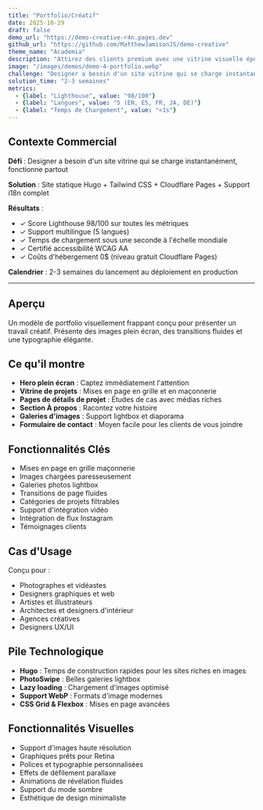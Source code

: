 ```yaml
---
title: "Portfolio/Créatif"
date: 2025-10-29
draft: false
demo_url: "https://demo-creative-r4n.pages.dev"
github_url: "https://github.com/MatthewJamisonJS/demo-creative"
theme_name: "Academia"
description: "Attirez des clients premium avec une vitrine visuelle époustouflante qui se charge instantanément partout. Présentation professionnelle, galeries fluides et design élégant établissent l'autorité créative tout en générant des demandes—aucune expertise technique requise."
image: "/images/demos/demo-4-portfolio.webp"
challenge: "Designer a besoin d'un site vitrine qui se charge instantanément, fonctionne partout"
solution_time: "2-3 semaines"
metrics:
  - {label: "Lighthouse", value: "98/100"}
  - {label: "Langues", value: "5 (EN, ES, FR, JA, DE)"}
  - {label: "Temps de Chargement", value: "<1s"}
---
```


## Contexte Commercial

**Défi** : Designer a besoin d'un site vitrine qui se charge instantanément, fonctionne partout

**Solution** : Site statique Hugo + Tailwind CSS + Cloudflare Pages + Support i18n complet

**Résultats** :
- ✓ Score Lighthouse 98/100 sur toutes les métriques
- ✓ Support multilingue (5 langues)
- ✓ Temps de chargement sous une seconde à l'échelle mondiale
- ✓ Certifié accessibilité WCAG AA
- ✓ Coûts d'hébergement 0$ (niveau gratuit Cloudflare Pages)

**Calendrier** : 2-3 semaines du lancement au déploiement en production

---

## Aperçu

Un modèle de portfolio visuellement frappant conçu pour présenter un travail créatif. Présente des images plein écran, des transitions fluides et une typographie élégante.

## Ce qu'il montre

- **Hero plein écran** : Captez immédiatement l'attention
- **Vitrine de projets** : Mises en page en grille et en maçonnerie
- **Pages de détails de projet** : Études de cas avec médias riches
- **Section À propos** : Racontez votre histoire
- **Galeries d'images** : Support lightbox et diaporama
- **Formulaire de contact** : Moyen facile pour les clients de vous joindre

## Fonctionnalités Clés

- Mises en page en grille maçonnerie
- Images chargées paresseusement
- Galeries photos lightbox
- Transitions de page fluides
- Catégories de projets filtrables
- Support d'intégration vidéo
- Intégration de flux Instagram
- Témoignages clients

## Cas d'Usage

Conçu pour :
- Photographes et vidéastes
- Designers graphiques et web
- Artistes et illustrateurs
- Architectes et designers d'intérieur
- Agences créatives
- Designers UX/UI

## Pile Technologique

- **Hugo** : Temps de construction rapides pour les sites riches en images
- **PhotoSwipe** : Belles galeries lightbox
- **Lazy loading** : Chargement d'images optimisé
- **Support WebP** : Formats d'image modernes
- **CSS Grid & Flexbox** : Mises en page avancées

## Fonctionnalités Visuelles

- Support d'images haute résolution
- Graphiques prêts pour Retina
- Polices et typographie personnalisées
- Effets de défilement parallaxe
- Animations de révélation fluides
- Support du mode sombre
- Esthétique de design minimaliste
